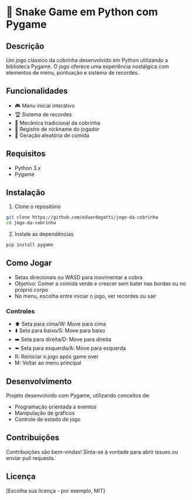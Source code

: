 # 🐍 Snake Game em Python com Pygame

## Descrição
Um jogo clássico da cobrinha desenvolvido em Python utilizando a biblioteca Pygame. O jogo oferece uma experiência nostálgica com elementos de menu, pontuação e sistema de recordes.

## Funcionalidades
- 🎮 Menu inicial interativo
- 🏆 Sistema de recordes
- 🐍 Mecânica tradicional da cobrinha
- 📝 Registro de nickname do jogador
- 🎲 Geração aleatória de comida

## Requisitos
- Python 3.x
- Pygame

## Instalação
1. Clone o repositório
```bash
git clone https://github.com/eduardagatti/jogo-da-cobrinha
cd jogo-da-cobrinha
```

2. Instale as dependências
```bash
pip install pygame
```

## Como Jogar
- Setas direcionais ou WASD para movimentar a cobra
- Objetivo: Comer a comida verde e crescer sem bater nas bordas ou no próprio corpo
- No menu, escolha entre iniciar o jogo, ver recordes ou sair

### Controles
- ⬆️ Seta para cima/W: Move para cima
- ⬇️ Seta para baixo/S: Move para baixo
- ➡️ Seta para direita/D: Move para direita
- ⬅️ Seta para esquerda/A: Move para esquerda
- R: Reiniciar o jogo após game over
- M: Voltar ao menu principal

## Desenvolvimento
Projeto desenvolvido com Pygame, utilizando conceitos de:
- Programação orientada a eventos
- Manipulação de gráficos
- Controle de estado de jogo

## Contribuições
Contribuições são bem-vindas! Sinta-se à vontade para abrir issues ou enviar pull requests.

## Licença
[Escolha sua licença - por exemplo, MIT]